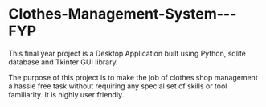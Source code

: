 # Clothes-Management-System---FYP
This final year project is a Desktop Application built using Python, sqlite database and Tkinter GUI library.

The purpose of this project is to make the job of clothes shop management a hassle free task without requiring any special set of skills or tool familiarity. It is highly user friendly. 
